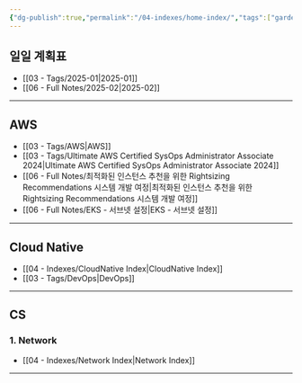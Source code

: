 ```yaml
---
{"dg-publish":true,"permalink":"/04-indexes/home-index/","tags":["gardenEntry"],"noteIcon":""}
---
```


## 일일 계획표
- [[03 - Tags/2025-01\|2025-01]]
- [[06 - Full Notes/2025-02\|2025-02]]
---
## AWS
- [[03 - Tags/AWS\|AWS]]
- [[03 - Tags/Ultimate AWS Certified SysOps Administrator Associate 2024\|Ultimate AWS Certified SysOps Administrator Associate 2024]]
- [[06 - Full Notes/최적화된 인스턴스 추천을 위한 Rightsizing Recommendations 시스템 개발 여정\|최적화된 인스턴스 추천을 위한 Rightsizing Recommendations 시스템 개발 여정]]
- [[06 - Full Notes/EKS - 서브넷 설정\|EKS - 서브넷 설정]]
---
## Cloud Native
- [[04 - Indexes/CloudNative Index\|CloudNative Index]]
- [[03 - Tags/DevOps\|DevOps]]
---
## CS
### 1. Network
- [[04 - Indexes/Network Index\|Network Index]]
---